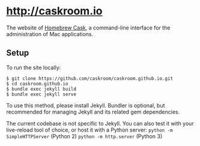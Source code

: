 # http://caskroom.io
The website of [Homebrew Cask](https://github.com/phinze/homebrew-cask), a command-line interface for the administration of Mac applications.

## Setup

To run the site locally:

```shell
$ git clone https://github.com/caskroom/caskroom.github.io.git
$ cd caskroom.github.io
$ bundle exec jekyll build
$ bundle exec jekyll serve
```
To use this method, please install Jekyll. Bundler is optional, but recommended
for managing Jekyll and its related gem dependencies.

The current codebase is not specific to Jekyll. You can also test it with your live-reload tool of choice, or host it with a Python server:
`python -m SimpleHTTPServer` (Python 2)
`python -m http.server` (Python 3)